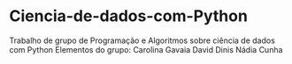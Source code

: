 # Ciencia-de-dados-com-Python
Trabalho de grupo de Programação e Algoritmos sobre ciência de dados com Python
Elementos do grupo:
Carolina Gavaia
David Dinis
Nádia Cunha
